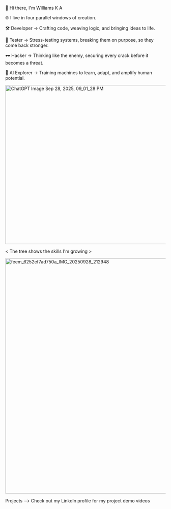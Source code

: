 👋 Hi there, I'm Williams K A 

🌐 I live in four parallel windows of creation.

🛠️ Developer → Crafting code, weaving logic, and bringing ideas to life.

🧪 Tester → Stress-testing systems, breaking them on purpose, so they come back stronger.

🕶️ Hacker → Thinking like the enemy, securing every crack before it becomes a threat.

🤖 AI Explorer → Training machines to learn, adapt, and amplify human potential.

<img width="1700" height="500" alt="ChatGPT Image Sep 28, 2025, 09_01_28 PM" src="https://drive.google.com/file/d/1jVYuaCr7mChHn7Yay_IE5XdNSvanrQAz/view?usp=sharing"/>


<  The tree shows the skills I'm growing >
<br>

<img width="724" height="740" alt="feem_6252ef7ad750a_IMG_20250928_212948" src="https://github.com/user-attachments/assets/bcf26fb4-6683-418b-8395-930230e739ee" />



Projects  -->
          Check out my Linkdln  profile for my project demo videos
